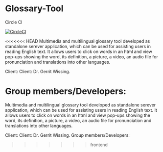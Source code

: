 # Glossary-Tool

Circle CI

[![CircleCI](https://img.shields.io/circleci/build/github/0b10001/Glossary-Tool/main)](https://github.com/0b10001/Glossary-Tool.git)


<<<<<<< HEAD
Multimedia and multilingual glossary tool developed as standalone serever application, which can be used for assisting users in reading English text. It allows users to click on words in an html and view pop-ups showing the word, its definition, a picture, a video, an audio file for pronunciation and translations into other languages.

Client: Client: Dr. Gerrit Wissing. 

Group members/Developers:
=======
Multimedia and multilingual glossary tool developed as standalone serever application, which can be used for assisting users in reading English text. 
It allows users to click on words in an html and view pop-ups showing the word, its definition, a picture, a video, an audio file for pronunciation and translations into other languages.

Client: Client: Dr. Gerrit Wissing.
Group members/Developers: 
>>>>>>> frontend
